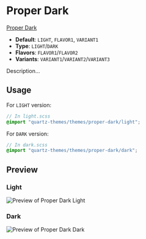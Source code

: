 # Proper Dark

[Proper Dark](https://lukasbach.com)

- **Default**: `LIGHT`, `FLAVOR1`, `VARIANT1`
- **Type**: `LIGHT`/`DARK`
- **Flavors**: `FLAVOR1`/`FLAVOR2`
- **Variants**: `VARIANT1`/`VARIANT2`/`VARIANT3`

Description...

## Usage

For `LIGHT` version:

```scss
// In light.scss
@import "quartz-themes/themes/proper-dark/light";
```

For `DARK` version:

```scss
// In dark.scss
@import "quartz-themes/themes/proper-dark/dark";
```

## Preview

### Light

![Preview of Proper Dark Light](preview-light.png)

### Dark

![Preview of Proper Dark Dark](preview-dark.png)
